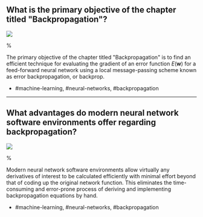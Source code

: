 ## What is the primary objective of the chapter titled "Backpropagation"?

![](https://cdn.mathpix.com/cropped/2024_05_26_f259a6e31b33764956acg-1.jpg?height=1248&width=1238&top_left_y=216&top_left_x=409)

%

The primary objective of the chapter titled "Backpropagation" is to find an efficient technique for evaluating the gradient of an error function $E(\mathbf{w})$ for a feed-forward neural network using a local message-passing scheme known as error backpropagation, or backprop.

- #machine-learning, #neural-networks, #backpropagation

---

## What advantages do modern neural network software environments offer regarding backpropagation?

![](https://cdn.mathpix.com/cropped/2024_05_26_f259a6e31b33764956acg-1.jpg?height=1248&width=1238&top_left_y=216&top_left_x=409)

%

Modern neural network software environments allow virtually any derivatives of interest to be calculated efficiently with minimal effort beyond that of coding up the original network function. This eliminates the time-consuming and error-prone process of deriving and implementing backpropagation equations by hand.

- #machine-learning, #neural-networks, #backpropagation